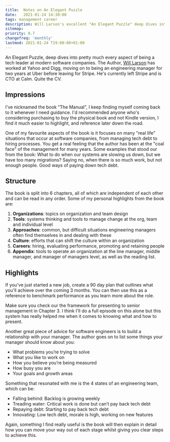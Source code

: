 ```yaml
---
title:  Notes on An Elegant Puzzle
date:   2021-01-24 14:30:00
tags: management career
description: Will Larson's excellent "An Elegant Puzzle" deep dives into every aspect of being a tech leader at modern software companies
sitemap:
priority: 0.7
changefreq: 'monthly'
lastmod: 2021-01-24 T19:00:00+01:00
---
```


An Elegant Puzzle, deep dives into pretty much every aspect of being a tech leader at modern software companies. The Author, [Will Larson](https://lethain.com) has worked at Yahoo and Digg, moving on to being an engineering manager for two years at Uber before leaving for Stripe. He's currently left Stripe and is CTO at Calm. Quite the CV.

## Impressions

I've nicknamed the book "The Manual", I keep finding myself coming back to it whenever I need guidance. I'd recommended anyone who's considering purchasing to buy the physical book and not Kindle version, I find it much easier to highlight, and reference later down the road.

One of my favourite aspects of the book is it focuses on many "real life" situations that occur at software companies, from managing tech debt to hiring processes. You get a real feeling that the author has been at the "coal face" of the management for many years. Some examples that stood our from the book: What to do when our systems are slowing us down, but we have too many migrations? Saying no, when there is so much work, but not enough people. Good ways of paying down tech debt.

## Structure

The book is split into 6 chapters, all of which are independent of each other and can be read in any order. Some of my personal highlights from the book are:

1. __Organizations__: topics on organization and team design
2. __Tools__: systems thinking and tools to manage change at the org, team and individual level
3. __Approaches__: common, but difficult situations engineering managers often find themselves in and dealing with these
4. __Culture__: efforts that can shift the culture within an organization
5. __Careers__: hiring, evaluating performance, promoting and retaining people
6. __Appendix__: tools to operate an organization at the line manager, middle manager, and manager of managers level, as well as the reading list.

## Highlights

If you've just started a new job, create a 90 day plan that outlines what you'll achieve over the coming 3 months. You can then use this as a reference to benchmark performance as you learn more about the role.

Make sure you check our the framework for presenting to senior management in Chapter 3. I think I'll do a full episode on this alone but this system has really helped me when it comes to knowing what and how to present.

Another great piece of advice for software engineers is to build a relationship with your manager. 
The author goes on to list some things your manager should know about you:

- What problems you’re trying to solve
- What you like to work on
- How you believe you’re being measured
- How busy you are
- Your goals and growth areas

Something that resonated with me is the 4 states of an engineering team, which can be:

- Falling behind: Backlog is growing weekly
- Treading water: Critical work is done but can’t pay back tech debt
- Repaying debt: Starting to pay back tech debt
- Innovating: Low tech debt, morale is high, working on new features

Again, something I find really useful is the book will then explain in detail how you can move your way out of each stage whilst giving you clear steps to achieve this.
